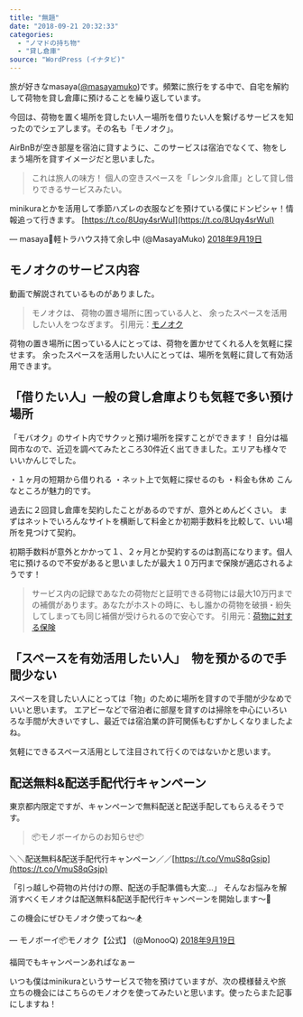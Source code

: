 ```yaml
---
title: "無題"
date: "2018-09-21 20:32:33"
categories:
  - "ノマドの持ち物"
  - "貸し倉庫"
source: "WordPress (イナタビ)"
---
```


旅が好きなmasaya([@masayamuko](https://twitter.com/MasayaMuko))です。頻繁に旅行をする中で、自宅を解約して荷物を貸し倉庫に預けることを繰り返しています。

今回は、荷物を置く場所を貸したい人ー場所を借りたい人を繋げるサービスを知ったのでシェアします。その名も「モノオク」。

AirBnBが空き部屋を宿泊に貸すように、このサービスは宿泊でなくて、物をしまう場所を貸すイメージだと思いました。

> これは旅人の味方！
個人の空きスペースを「レンタル倉庫」として貸し借りできるサービスみたい。

minikuraとかを活用して季節ハズレの衣服などを預けている僕にドンピシャ！情報追って行きます。 [https://t.co/8Uqy4srWuI](https://t.co/8Uqy4srWuI)

— masaya🚛軽トラハウス持て余し中 (@MasayaMuko) [2018年9月19日](https://twitter.com/MasayaMuko/status/1042355681368526848?ref_src=twsrc%5Etfw)

## モノオクのサービス内容

動画で解説されているものがありました。

> モノオクは、
荷物の置き場所に困っている人と、
余ったスペースを活用したい人をつなぎます。
引用元：[モノオク](https://monooq.com/)

荷物の置き場所に困っている人にとっては、荷物を置かせてくれる人を気軽に探せます。
余ったスペースを活用したい人にとっては、場所を気軽に貸して有効活用できます。

## 「借りたい人」一般の貸し倉庫よりも気軽で多い預け場所

「モバオク」のサイト内でサクッと預け場所を探すことができます！
自分は福岡市なので、近辺を調べてみたところ30件近く出てきました。エリアも様々でいいかんじでした。

・１ヶ月の短期から借りれる
・ネット上で気軽に探せるのも
・料金も休め
こんなところが魅力的です。

過去に２回貸し倉庫を契約したことがあるのですが、意外とめんどくさい。
まずはネットでいろんなサイトを横断して料金とか初期手数料を比較して、いい場所を見つけて契約。

初期手数料が意外とかかって１、２ヶ月とか契約するのは割高になります。個人宅に預けるので不安があると思いましたが最大１０万円まで保険が適応されるようです！

> サービス内の記録であなたの荷物だと証明できる荷物には最大10万円までの補償があります。あなたがホストの時に、もし誰かの荷物を破損・紛失してしまっても同じ補償が受けられるので安心です。
引用元：[荷物に対する保険](https://monooq.com/insurance)

## 「スペースを有効活用したい人」　物を預かるので手間少ない

スペースを貸したい人にとっては「物」のために場所を貸すので手間が少なめでいいと思います。
エアビーなどで宿泊者に部屋を貸すのは掃除を中心にいろいろな手間が大きいですし、最近では宿泊業の許可関係もむずかしくなりましたよね。

気軽にできるスペース活用として注目されて行くのではないかと思います。

## 配送無料&配送手配代行キャンペーン

東京都内限定ですが、キャンペーンで無料配送と配送手配してもらえるそうです。
> 📦モノボーイからのお知らせ📦

＼＼配送無料&配送手配代行キャンペーン／／[https://t.co/VmuS8qGsjp](https://t.co/VmuS8qGsjp)

「引っ越しや荷物の片付けの際、配送の手配準備も大変…」
そんなお悩みを解消すべくモノオクは配送無料&配送手配代行キャンペーンを開始します〜🎉

この機会にぜひモノオク使ってね〜🏂

— モノボーイ📦モノオク【公式】 (@MonooQ) [2018年9月19日](https://twitter.com/MonooQ/status/1042350193142689792?ref_src=twsrc%5Etfw)

福岡でもキャンペーンあればなぁー

いつも僕はminikuraというサービスで物を預けていますが、次の模様替えや旅立ちの機会にはこちらのモノオクを使ってみたいと思います。使ったらまた記事にしますね！